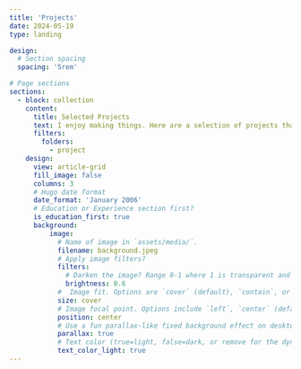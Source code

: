 ```yaml
---
title: 'Projects'
date: 2024-05-19
type: landing

design:
  # Section spacing
  spacing: '5rem'

# Page sections
sections:
  - block: collection
    content:
      title: Selected Projects
      text: I enjoy making things. Here are a selection of projects that I have worked on over the years.
      filters:
        folders:
          - project
    design:
      view: article-grid
      fill_image: false
      columns: 3
      # Hugo date format
      date_format: 'January 2006'
      # Education or Experience section first?
      is_education_first: true
      background:
          image:
            # Name of image in `assets/media/`.
            filename: background.jpeg
            # Apply image filters?
            filters:
              # Darken the image? Range 0-1 where 1 is transparent and 0 is opaque.
              brightness: 0.6
            #  Image fit. Options are `cover` (default), `contain`, or `actual` size.
            size: cover
            # Image focal point. Options include `left`, `center` (default), or `right`.
            position: center
            # Use a fun parallax-like fixed background effect on desktop? true/false
            parallax: true
            # Text color (true=light, false=dark, or remove for the dynamic theme color).
            text_color_light: true
---
```

